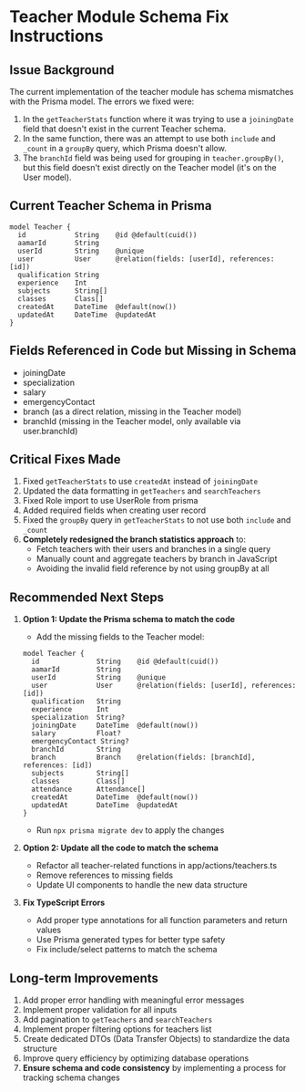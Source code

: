 # Teacher Module Schema Fix Instructions

## Issue Background
The current implementation of the teacher module has schema mismatches with the Prisma model. The errors we fixed were:

1. In the `getTeacherStats` function where it was trying to use a `joiningDate` field that doesn't exist in the current Teacher schema.
2. In the same function, there was an attempt to use both `include` and `_count` in a `groupBy` query, which Prisma doesn't allow.
3. The `branchId` field was being used for grouping in `teacher.groupBy()`, but this field doesn't exist directly on the Teacher model (it's on the User model).

## Current Teacher Schema in Prisma
```prisma
model Teacher {
  id            String    @id @default(cuid())
  aamarId       String
  userId        String    @unique
  user          User      @relation(fields: [userId], references: [id])
  qualification String
  experience    Int
  subjects      String[]
  classes       Class[]
  createdAt     DateTime  @default(now())
  updatedAt     DateTime  @updatedAt
}
```

## Fields Referenced in Code but Missing in Schema
- joiningDate
- specialization
- salary
- emergencyContact
- branch (as a direct relation, missing in the Teacher model)
- branchId (missing in the Teacher model, only available via user.branchId)

## Critical Fixes Made
1. Fixed `getTeacherStats` to use `createdAt` instead of `joiningDate`
2. Updated the data formatting in `getTeachers` and `searchTeachers`
3. Fixed Role import to use UserRole from prisma
4. Added required fields when creating user record
5. Fixed the `groupBy` query in `getTeacherStats` to not use both `include` and `_count`
6. **Completely redesigned the branch statistics approach** to:
   - Fetch teachers with their users and branches in a single query
   - Manually count and aggregate teachers by branch in JavaScript
   - Avoiding the invalid field reference by not using groupBy at all

## Recommended Next Steps

1. **Option 1: Update the Prisma schema to match the code**
   - Add the missing fields to the Teacher model:
   ```prisma
   model Teacher {
     id              String    @id @default(cuid())
     aamarId         String
     userId          String    @unique
     user            User      @relation(fields: [userId], references: [id])
     qualification   String
     experience      Int
     specialization  String?
     joiningDate     DateTime  @default(now())
     salary          Float?
     emergencyContact String?
     branchId        String
     branch          Branch    @relation(fields: [branchId], references: [id])
     subjects        String[]
     classes         Class[]
     attendance      Attendance[]
     createdAt       DateTime  @default(now())
     updatedAt       DateTime  @updatedAt
   }
   ```
   - Run `npx prisma migrate dev` to apply the changes

2. **Option 2: Update all the code to match the schema**
   - Refactor all teacher-related functions in app/actions/teachers.ts
   - Remove references to missing fields
   - Update UI components to handle the new data structure

3. **Fix TypeScript Errors**
   - Add proper type annotations for all function parameters and return values
   - Use Prisma generated types for better type safety
   - Fix include/select patterns to match the schema

## Long-term Improvements
1. Add proper error handling with meaningful error messages
2. Implement proper validation for all inputs
3. Add pagination to `getTeachers` and `searchTeachers`
4. Implement proper filtering options for teachers list
5. Create dedicated DTOs (Data Transfer Objects) to standardize the data structure
6. Improve query efficiency by optimizing database operations
7. **Ensure schema and code consistency** by implementing a process for tracking schema changes 